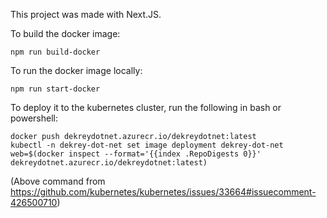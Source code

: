 This project was made with Next.JS.

To build the docker image:

    npm run build-docker

To run the docker image locally:

    npm run start-docker

To deploy it to the kubernetes cluster, run the following in bash or powershell:

    docker push dekreydotnet.azurecr.io/dekreydotnet:latest
    kubectl -n dekrey-dot-net set image deployment dekrey-dot-net web=$(docker inspect --format='{{index .RepoDigests 0}}' dekreydotnet.azurecr.io/dekreydotnet:latest)

(Above command from https://github.com/kubernetes/kubernetes/issues/33664#issuecomment-426500710)